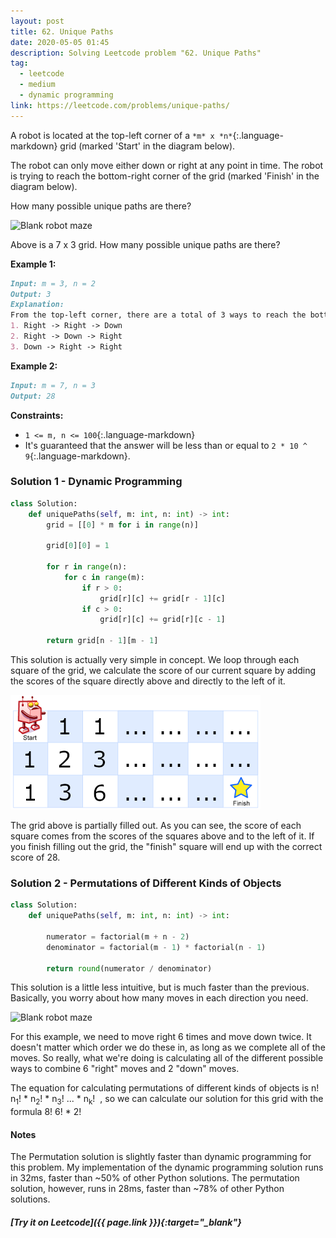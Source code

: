 ```yaml
---
layout: post
title: 62. Unique Paths
date: 2020-05-05 01:45
description: Solving Leetcode problem "62. Unique Paths"
tag:
  - leetcode
  - medium
  - dynamic programming
link: https://leetcode.com/problems/unique-paths/
---
```


A robot is located at the top-left corner of a `*m* x *n*`{:.language-markdown} grid (marked 'Start' in the diagram below).

The robot can only move either down or right at any point in time.  The robot is trying to reach the bottom-right corner of the grid (marked 'Finish' in the diagram below).

How many possible unique paths are there?

![Blank robot maze](https://assets.leetcode.com/uploads/2018/10/22/robot_maze.png)


Above is a 7 x 3 grid. How many possible unique paths are there?



**Example 1:**

```markdown
Input: m = 3, n = 2
Output: 3
Explanation:
From the top-left corner, there are a total of 3 ways to reach the bottom-right corner:
1. Right -> Right -> Down
2. Right -> Down -> Right
3. Down -> Right -> Right
```

**Example 2:**

```markdown
Input: m = 7, n = 3
Output: 28
```



**Constraints:**

- `1 <= m, n <= 100`{:.language-markdown}
- It's guaranteed that the answer will be less than or equal to `2 * 10 ^ 9`{:.language-markdown}.



### Solution 1 - Dynamic Programming

```python
class Solution:
    def uniquePaths(self, m: int, n: int) -> int:
        grid = [[0] * m for i in range(n)]

        grid[0][0] = 1

        for r in range(n):
            for c in range(m):
                if r > 0:
                    grid[r][c] += grid[r - 1][c]
                if c > 0:
                    grid[r][c] += grid[r][c - 1]

        return grid[n - 1][m - 1]
```

This solution is actually very simple in concept. We loop through each square of the grid, we calculate the score of our current square by adding the scores of the square directly above and directly to the left of it.

![Partially filled in robot maze](/assets/img/robot_maze.png)

The grid above is partially filled out. As you can see, the score of each square comes from the scores of the squares above and to the left of it. If you finish filling out the grid, the "finish" square will end up with the correct score of 28.



### Solution 2 - Permutations of Different Kinds of Objects

```python
class Solution:
    def uniquePaths(self, m: int, n: int) -> int:

        numerator = factorial(m + n - 2)
        denominator = factorial(m - 1) * factorial(n - 1)

        return round(numerator / denominator)
```

This solution is a little less intuitive, but is much faster than the previous. Basically, you worry about how many moves in each direction you need.

![Blank robot maze](https://assets.leetcode.com/uploads/2018/10/22/robot_maze.png)

For this example, we need to move right 6 times and move down twice. It doesn't matter which order we do these in, as long as we complete all of the moves. So really, what we're doing is calculating all of the different possible ways to combine 6 "right" moves and 2 "down" moves.

The equation for calculating permutations of different kinds of objects is
<span class="math">
  <span class="num">
    n!
  </span>
  <span class="denom">
    n<sub>1</sub>! * n<sub>2</sub>! * n<sub>3</sub>! ... * n<sub>k</sub>!
  </span>
​</span>
, so we can calculate our solution for this grid with the formula
<span class="math">
  <span class="num">
    8!
  </span>
  <span class="denom">
    6! * 2!
  </span>
​</span>

#### Notes
The Permutation solution is slightly faster than dynamic programming for this problem. My implementation of the dynamic programming solution runs in 32ms, faster than ~50% of other Python solutions. The permutation solution, however, runs in 28ms, faster than ~78% of other Python solutions.



##### [Try it on Leetcode]({{ page.link }}){:target="_blank"}
